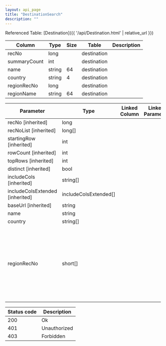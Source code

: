 ```yaml
---
layout: api_page
title: "DestinationSearch"
description: ""
---
```




Referenced Table: [Destination]({{ '/api/Destination.html' | relative_url }})

| Column | Type | Size | Table | Description |
| ------ | ---- | ---- | ----- | ----------- |
| recNo | long |  | destination | 
| summaryCount | int |  | destination | 
| name | string | 64 | destination | 
| country | string | 4 | destination | 
| regionRecNo | long |  | destination | 
| regionName | string | 64 | destination | 

| Parameter | Type | Linked Column | Linked Parameter | Description |
| --------- | ---- | ------------- | ---------------- | ----------- |
| recNo [inherited] | long |  |  | 
| recNoList [inherited] | long[] |  |  | 
| startingRow [inherited] | int |  |  | 
| rowCount [inherited] | int |  |  | 
| topRows [inherited] | int |  |  | 
| distinct [inherited] | bool |  |  | 
| includeCols [inherited] | string[] |  |  | 
| includeColsExtended [inherited] | includeColsExtended[] |  |  | 
| baseUrl [inherited] | string |  |  | 
| name | string |  |  | 
| country | string[] |  |  | 
| regionRecNo | short[] |  |  | UnitedStates = 1, Canada = 2, MexicoCentralAmerica = 3, BermudaCaribbean = 4, SouthAmericaAntarctica = 5, Europe = 6, EgyptMiddleEast = 7, Africa = 8, AustraliaNewZealand = 9, Asia = 10, SouthPacific = 11

| Status code | Description |
| ----------- | ----------- |
| 200 | Ok |
| 401 | Unauthorized |
| 403 | Forbidden |


